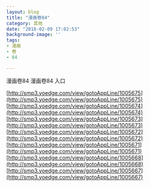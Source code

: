 ```yaml
---
layout: blog
title: "漫画卷84"
category: 其他
date: "2018-02-09 17:02:53"
background-image: ''
tags:
- 漫画
- 卷
- 84

---
```

漫画卷84
漫画卷84
入口

[http://smp3.yoedge.com/view/gotoAppLine/1005675](http://smp3.yoedge.com/view/gotoAppLine/1005675)
[http://smp3.yoedge.com/view/gotoAppLine/1005674](http://smp3.yoedge.com/view/gotoAppLine/1005674)
[http://smp3.yoedge.com/view/gotoAppLine/1005673](http://smp3.yoedge.com/view/gotoAppLine/1005673)
[http://smp3.yoedge.com/view/gotoAppLine/1005672](http://smp3.yoedge.com/view/gotoAppLine/1005672)
[http://smp3.yoedge.com/view/gotoAppLine/1005671](http://smp3.yoedge.com/view/gotoAppLine/1005671)
[http://smp3.yoedge.com/view/gotoAppLine/1005668](http://smp3.yoedge.com/view/gotoAppLine/1005668)
[http://smp3.yoedge.com/view/gotoAppLine/1005667](http://smp3.yoedge.com/view/gotoAppLine/1005667)

        
